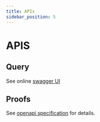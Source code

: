 ```yaml
---
title: APIs
sidebar_position: 5
---
```


# APIS

## Query

See online [swagger UI](https://anonset.fly.dev/)

## Proofs

See [openapi specification](https://github.com/privacy-scaling-explorations/e2e-zk-ecdsa/blob/main/apis/prove/openapi.yaml) for details.
